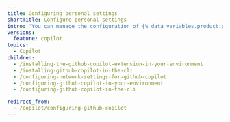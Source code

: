 ```yaml
---
title: Configuring personal settings
shortTitle: Configure personal settings
intro: 'You can manage the configuration of {% data variables.product.prodname_copilot %} in a supported IDE, in your organization, or on {% data variables.product.prodname_dotcom_the_website %}.'
versions:
  feature: copilot
topics:
  - Copilot
children:
  - /installing-the-github-copilot-extension-in-your-environment
  - /installing-github-copilot-in-the-cli
  - /configuring-network-settings-for-github-copilot
  - /configuring-github-copilot-in-your-environment
  - /configuring-github-copilot-in-the-cli

redirect_from:
  - /copilot/configuring-github-copilot
---
```

